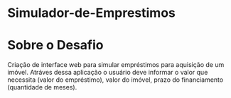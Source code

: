 # Simulador-de-Emprestimos

# Sobre o Desafio

Criação de interface web para simular empréstimos para aquisição de um imóvel. Atráves dessa aplicação o usuário deve informar o valor que necessita (valor do empréstimo), valor do imóvel, prazo do financiamento (quantidade de meses).



